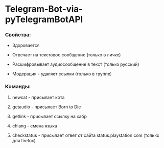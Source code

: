 # Telegram-Bot-via-pyTelegramBotAPI

### Свойства:

- Здоровается

- Отвечает на текстовое сообщение (только в личке)

- Расшифровывает аудиосообщение в текст (только русский)

- Модерация - удаляет ссылки (только в группе)


### Команды:

1. newcat - присылает кота

2. getaudio - присылает Born to Die

3. getlink - присылает ссылку на хабр

4. chlang - смена языка

5. checkstatus - присылает ответ от сайта status.playstation.com (только для firefox)
